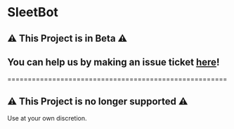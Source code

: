 # SleetBot

## ⚠ This Project is in Beta ⚠
## You can help us by making an issue ticket [here](https://github.com/SleetApp/SleetBot/issues)!

======================================================

## ⚠ This Project is no longer supported ⚠
Use at your own discretion.
